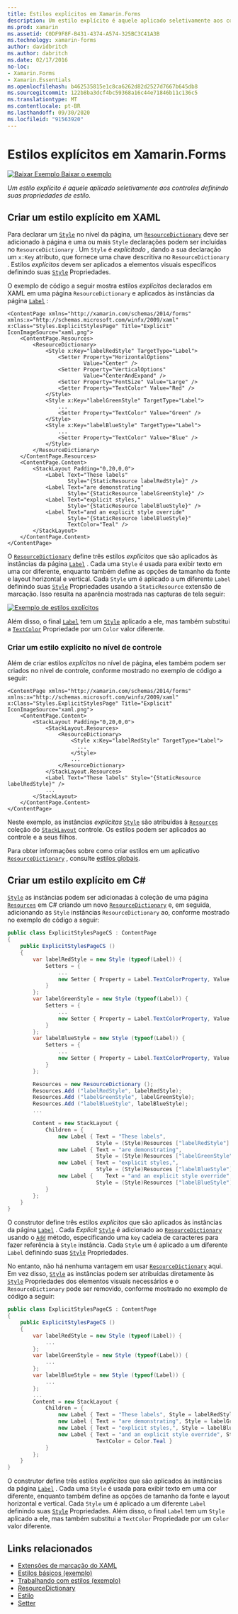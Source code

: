 ```yaml
---
title: Estilos explícitos em Xamarin.Forms
description: Um estilo explícito é aquele aplicado seletivamente aos controles definindo suas propriedades de estilo. Este artigo explica como consumir estilos explícitos em um Xamarin.Forms aplicativo.
ms.prod: xamarin
ms.assetid: C0DF9F8F-B431-4374-A574-325BC3C41A3B
ms.technology: xamarin-forms
author: davidbritch
ms.author: dabritch
ms.date: 02/17/2016
no-loc:
- Xamarin.Forms
- Xamarin.Essentials
ms.openlocfilehash: b462535815e1c8ca6262d82d2527d7667b645db8
ms.sourcegitcommit: 122b8ba3dcf4bc59368a16c44e71846b11c136c5
ms.translationtype: MT
ms.contentlocale: pt-BR
ms.lasthandoff: 09/30/2020
ms.locfileid: "91563920"
---
```

# <a name="explicit-styles-in-no-locxamarinforms"></a>Estilos explícitos em Xamarin.Forms

[![Baixar Exemplo](~/media/shared/download.png) Baixar o exemplo](https://docs.microsoft.com/samples/xamarin/xamarin-forms-samples/userinterface-styles-basicstyles)

_Um estilo explícito é aquele aplicado seletivamente aos controles definindo suas propriedades de estilo._

## <a name="create-an-explicit-style-in-xaml"></a>Criar um estilo explícito em XAML

Para declarar um [`Style`](xref:Xamarin.Forms.Style) no nível da página, um [`ResourceDictionary`](xref:Xamarin.Forms.ResourceDictionary) deve ser adicionado à página e uma ou mais `Style` declarações podem ser incluídas no `ResourceDictionary` . Um `Style` é *explicitado* , dando a sua declaração um `x:Key` atributo, que fornece uma chave descritiva no `ResourceDictionary` . Estilos *explícitos* devem ser aplicados a elementos visuais específicos definindo suas [`Style`](xref:Xamarin.Forms.NavigableElement.Style) Propriedades.

O exemplo de código a seguir mostra estilos *explícitos* declarados em XAML em uma página `ResourceDictionary` e aplicados às instâncias da página [`Label`](xref:Xamarin.Forms.Label) :

```xaml
<ContentPage xmlns="http://xamarin.com/schemas/2014/forms" xmlns:x="http://schemas.microsoft.com/winfx/2009/xaml" x:Class="Styles.ExplicitStylesPage" Title="Explicit" IconImageSource="xaml.png">
    <ContentPage.Resources>
        <ResourceDictionary>
            <Style x:Key="labelRedStyle" TargetType="Label">
                <Setter Property="HorizontalOptions"
                        Value="Center" />
                <Setter Property="VerticalOptions"
                        Value="CenterAndExpand" />
                <Setter Property="FontSize" Value="Large" />
                <Setter Property="TextColor" Value="Red" />
            </Style>
            <Style x:Key="labelGreenStyle" TargetType="Label">
                ...
                <Setter Property="TextColor" Value="Green" />
            </Style>
            <Style x:Key="labelBlueStyle" TargetType="Label">
                ...
                <Setter Property="TextColor" Value="Blue" />
            </Style>
        </ResourceDictionary>
    </ContentPage.Resources>
    <ContentPage.Content>
        <StackLayout Padding="0,20,0,0">
            <Label Text="These labels"
                   Style="{StaticResource labelRedStyle}" />
            <Label Text="are demonstrating"
                   Style="{StaticResource labelGreenStyle}" />
            <Label Text="explicit styles,"
                   Style="{StaticResource labelBlueStyle}" />
            <Label Text="and an explicit style override"
                   Style="{StaticResource labelBlueStyle}"
                   TextColor="Teal" />
        </StackLayout>
    </ContentPage.Content>
</ContentPage>
```

O [`ResourceDictionary`](xref:Xamarin.Forms.ResourceDictionary) define três estilos *explícitos* que são aplicados às instâncias da página [`Label`](xref:Xamarin.Forms.Label) . Cada uma `Style` é usada para exibir texto em uma cor diferente, enquanto também define as opções de tamanho da fonte e layout horizontal e vertical. Cada `Style` um é aplicado a um diferente `Label` definindo suas [`Style`](xref:Xamarin.Forms.NavigableElement.Style) Propriedades usando a `StaticResource` extensão de marcação. Isso resulta na aparência mostrada nas capturas de tela seguir:

[![Exemplo de estilos explícitos](explicit-images/explicit-styles.png)](explicit-images/explicit-styles-large.png#lightbox)

Além disso, o final [`Label`](xref:Xamarin.Forms.Label) tem um [`Style`](xref:Xamarin.Forms.Style) aplicado a ele, mas também substitui a [`TextColor`](xref:Xamarin.Forms.Label.TextColor) Propriedade por um `Color` valor diferente.

### <a name="create-an-explicit-style-at-the-control-level"></a>Criar um estilo explícito no nível de controle

Além de criar estilos *explícitos* no nível de página, eles também podem ser criados no nível de controle, conforme mostrado no exemplo de código a seguir:

```xaml
<ContentPage xmlns="http://xamarin.com/schemas/2014/forms" xmlns:x="http://schemas.microsoft.com/winfx/2009/xaml" x:Class="Styles.ExplicitStylesPage" Title="Explicit" IconImageSource="xaml.png">
    <ContentPage.Content>
        <StackLayout Padding="0,20,0,0">
            <StackLayout.Resources>
                <ResourceDictionary>
                    <Style x:Key="labelRedStyle" TargetType="Label">
                      ...
                    </Style>
                    ...
                </ResourceDictionary>
            </StackLayout.Resources>
            <Label Text="These labels" Style="{StaticResource labelRedStyle}" />
            ...
        </StackLayout>
    </ContentPage.Content>
</ContentPage>
```

Neste exemplo, as instâncias *explícitas* [`Style`](xref:Xamarin.Forms.Style) são atribuídas à [`Resources`](xref:Xamarin.Forms.VisualElement.Resources) coleção do [`StackLayout`](xref:Xamarin.Forms.StackLayout) controle. Os estilos podem ser aplicados ao controle e a seus filhos.

Para obter informações sobre como criar estilos em um aplicativo [`ResourceDictionary`](xref:Xamarin.Forms.ResourceDictionary) , consulte [estilos globais](~/xamarin-forms/user-interface/styles/application.md).

## <a name="create-an-explicit-style-in-c35"></a>Criar um estilo explícito em C&#35;

[`Style`](xref:Xamarin.Forms.Style) as instâncias podem ser adicionadas à coleção de uma página [`Resources`](xref:Xamarin.Forms.VisualElement.Resources) em C# criando um novo [`ResourceDictionary`](xref:Xamarin.Forms.ResourceDictionary) e, em seguida, adicionando as `Style` instâncias `ResourceDictionary` ao, conforme mostrado no exemplo de código a seguir:

```csharp
public class ExplicitStylesPageCS : ContentPage
{
    public ExplicitStylesPageCS ()
    {
        var labelRedStyle = new Style (typeof(Label)) {
            Setters = {
                ...
                new Setter { Property = Label.TextColorProperty, Value = Color.Red    }
            }
        };
        var labelGreenStyle = new Style (typeof(Label)) {
            Setters = {
                ...
                new Setter { Property = Label.TextColorProperty, Value = Color.Green }
            }
        };
        var labelBlueStyle = new Style (typeof(Label)) {
            Setters = {
                ...
                new Setter { Property = Label.TextColorProperty, Value = Color.Blue }
            }
        };

        Resources = new ResourceDictionary ();
        Resources.Add ("labelRedStyle", labelRedStyle);
        Resources.Add ("labelGreenStyle", labelGreenStyle);
        Resources.Add ("labelBlueStyle", labelBlueStyle);
        ...

        Content = new StackLayout {
            Children = {
                new Label { Text = "These labels",
                            Style = (Style)Resources ["labelRedStyle"] },
                new Label { Text = "are demonstrating",
                            Style = (Style)Resources ["labelGreenStyle"] },
                new Label { Text = "explicit styles,",
                            Style = (Style)Resources ["labelBlueStyle"] },
                new Label {    Text = "and an explicit style override",
                            Style = (Style)Resources ["labelBlueStyle"], TextColor = Color.Teal }
            }
        };
    }
}
```

O construtor define três estilos *explícitos* que são aplicados às instâncias da página [`Label`](xref:Xamarin.Forms.Label) . Cada *Explicit* [`Style`](xref:Xamarin.Forms.Style) é adicionado ao [`ResourceDictionary`](xref:Xamarin.Forms.ResourceDictionary) usando o [`Add`](xref:Xamarin.Forms.ResourceDictionary.Add(System.String,System.Object)) método, especificando uma `key` cadeia de caracteres para fazer referência à `Style` instância. Cada `Style` um é aplicado a um diferente `Label` definindo suas [`Style`](xref:Xamarin.Forms.NavigableElement.Style) Propriedades.

No entanto, não há nenhuma vantagem em usar [`ResourceDictionary`](xref:Xamarin.Forms.ResourceDictionary) aqui. Em vez disso, [`Style`](xref:Xamarin.Forms.Style) as instâncias podem ser atribuídas diretamente às [`Style`](xref:Xamarin.Forms.NavigableElement.Style) Propriedades dos elementos visuais necessários e o `ResourceDictionary` pode ser removido, conforme mostrado no exemplo de código a seguir:

```csharp
public class ExplicitStylesPageCS : ContentPage
{
    public ExplicitStylesPageCS ()
    {
        var labelRedStyle = new Style (typeof(Label)) {
            ...
        };
        var labelGreenStyle = new Style (typeof(Label)) {
            ...
        };
        var labelBlueStyle = new Style (typeof(Label)) {
            ...
        };
        ...
        Content = new StackLayout {
            Children = {
                new Label { Text = "These labels", Style = labelRedStyle },
                new Label { Text = "are demonstrating", Style = labelGreenStyle },
                new Label { Text = "explicit styles,", Style = labelBlueStyle },
                new Label { Text = "and an explicit style override", Style = labelBlueStyle,
                            TextColor = Color.Teal }
            }
        };
    }
}
```

O construtor define três estilos *explícitos* que são aplicados às instâncias da página [`Label`](xref:Xamarin.Forms.Label) . Cada uma `Style` é usada para exibir texto em uma cor diferente, enquanto também define as opções de tamanho da fonte e layout horizontal e vertical. Cada `Style` um é aplicado a um diferente `Label` definindo suas [`Style`](xref:Xamarin.Forms.NavigableElement.Style) Propriedades. Além disso, o final `Label` tem um `Style` aplicado a ele, mas também substitui a `TextColor` Propriedade por um `Color` valor diferente.

## <a name="related-links"></a>Links relacionados

- [Extensões de marcação do XAML](~/xamarin-forms/xaml/xaml-basics/xaml-markup-extensions.md)
- [Estilos básicos (exemplo)](/samples/xamarin/xamarin-forms-samples/userinterface-styles-basicstyles)
- [Trabalhando com estilos (exemplo)](/samples/xamarin/xamarin-forms-samples/workingwithstyles)
- [ResourceDictionary](xref:Xamarin.Forms.ResourceDictionary)
- [Estilo](xref:Xamarin.Forms.Style)
- [Setter](xref:Xamarin.Forms.Setter)